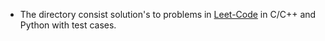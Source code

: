 * The directory consist solution's to problems in [Leet-Code](https://leetcode.com) in C/C++ and Python with test cases.
